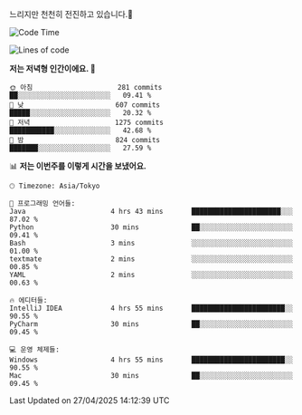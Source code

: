 느리지만 천천히 전진하고 있습니다.🐢

<!--START_SECTION:waka-->
![Code Time](http://img.shields.io/badge/Code%20Time-1%2C577%20hrs%2033%20mins-blue)

![Lines of code](https://img.shields.io/badge/%EC%A0%80%EB%8A%94%20%EC%97%AC%ED%83%9C%EA%B9%8C%EC%A7%80%20-918.6%20thousand%20%EC%A4%84%EC%9D%98%20%EC%BD%94%EB%93%9C%EB%A5%BC%20%EC%9E%91%EC%84%B1%ED%96%88%EC%96%B4%EC%9A%94.-blue)

**저는 저녁형 인간이에요. 🦉** 

```text
🌞 아침                     281 commits         ██░░░░░░░░░░░░░░░░░░░░░░░   09.41 % 
🌆 낮　                     607 commits         █████░░░░░░░░░░░░░░░░░░░░   20.32 % 
🌃 저녁                     1275 commits        ███████████░░░░░░░░░░░░░░   42.68 % 
🌙 밤　                     824 commits         ███████░░░░░░░░░░░░░░░░░░   27.59 % 
```


📊 **저는 이번주를 이렇게 시간을 보냈어요.** 

```text
🕑︎ Timezone: Asia/Tokyo

💬 프로그래밍 언어들: 
Java                     4 hrs 43 mins       ██████████████████████░░░   87.02 % 
Python                   30 mins             ██░░░░░░░░░░░░░░░░░░░░░░░   09.41 % 
Bash                     3 mins              ░░░░░░░░░░░░░░░░░░░░░░░░░   01.00 % 
textmate                 2 mins              ░░░░░░░░░░░░░░░░░░░░░░░░░   00.85 % 
YAML                     2 mins              ░░░░░░░░░░░░░░░░░░░░░░░░░   00.63 % 

🔥 에디터들: 
IntelliJ IDEA            4 hrs 55 mins       ███████████████████████░░   90.55 % 
PyCharm                  30 mins             ██░░░░░░░░░░░░░░░░░░░░░░░   09.45 % 

💻 운영 체제들: 
Windows                  4 hrs 55 mins       ███████████████████████░░   90.55 % 
Mac                      30 mins             ██░░░░░░░░░░░░░░░░░░░░░░░   09.45 % 
```


 Last Updated on 27/04/2025 14:12:39 UTC
<!--END_SECTION:waka-->
